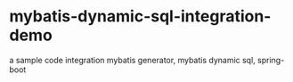 # mybatis-dynamic-sql-integration-demo
a sample code integration mybatis generator, mybatis dynamic sql, spring-boot
